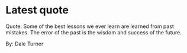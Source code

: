 # Latest quote 

Quote: Some of the best lessons we ever learn are learned from past mistakes. The error of the past is the wisdom and success of the future. 

By: Dale Turner